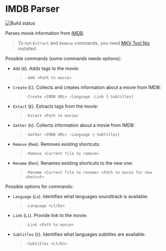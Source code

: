 # IMDB Parser
![Build status](https://github.com/SDLionas/ImdbParser/workflows/Build/badge.svg)

Parses movie information from [IMDB](https://www.imdb.com).
>To run `Extract` and `Remove` commands, you need [MKV Tool Nix](https://mkvtoolnix.download) installed.

Possible commands (some commands needs options):
- `Add` (`A`). Adds tags to the movie:
    >`-Add <Path to movie>`
- `Create` (`C`). Collects and creates information about a movie from IMDB:
    >`-Create <IMDB URL> -Language -Link {-Subtitles}`
- `Extact` (`E`). Extracts tags from the movie:
    >`-Extact <Path to movie>`
- `Gather` (`G`). Collects information about a movie from IMDB:
    >`-Gather <IMDB URL> -Language {-Subtitles}`
- `Remove` (`Rem`). Removes existing shortcuts:
    >`-Remove <Current file to remove>`
- `Rename` (`Ren`). Renames existing shortcuts to the new one:
    >`-Rename <Current file to rename> <Path to movie for new shotcut>`

Possible options for commands:
- `Language` (`La`). Identifies what languages soundtrack is available:
    >`-Language <Lt/En>`
- `Link` (`Li`). Provide link to the movie:
    >`-Link <Path to movie>`
- `Subtitles` (`S`). Identifies what languages subtitles are available:
    >`-Subtitles <Lt/En>`